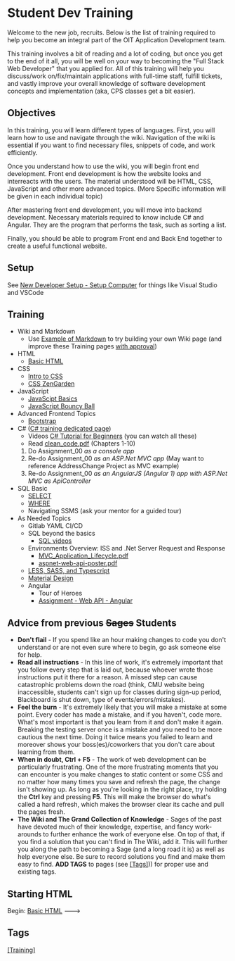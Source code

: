 # Student Dev Training
Welcome to the new job, recruits. Below is the list of training required to help you become an integral part of the OIT Application Development team.

This training involves a bit of reading and a lot of coding, but once you get to the end of it all, you will be well on your way to becoming the "Full Stack Web Developer" that you applied for. All of this training will help you discuss/work on/fix/maintain applications with full-time staff, fulfill tickets, and vastly improve your overall knowledge of software development concepts and implementation (aka, CPS classes get a bit easier). 

## Objectives
In this training, you will learn different types of languages. First, you will learn how to use and navigate through the wiki. Navigation of the wiki is essential if you want to find necessary files, snippets of code, and work efficiently. 

Once you understand how to use the wiki, you will begin front end development. Front end development is how the website looks and interreacts with the users. The material understood will be HTML, CSS, JavaScript and other more advanced topics. (More Specific information will be given in each individual topic)

After mastering front end development, you will move into backend development. Necessary materials required to know include C# and Angular. They are the program that performs the task, such as sorting a list.

Finally, you should be able to program Front end and Back End together to create a useful functional website.

## Setup
See [New Developer Setup - Setup Computer](https://code.cmich.edu/IT-AppDevelopment/Documentation/wiki/-/wikis/policy-new-developer-setup#setup-computer) for things like Visual Studio and VSCode

## Training
- Wiki and Markdown
  - Use [Example of Markdown](https://code.cmich.edu/help/user/markdown) to try building your own Wiki page (and improve these Training pages [with approval](https://code.cmich.edu/IT-AppDevelopment/Documentation/wiki/-/wikis/home#adding-new-pages-or-new-content-on-an-existing-page))
- HTML
  - [Basic HTML](https://code.cmich.edu/IT-AppDevelopment/Documentation/wiki/-/wikis/Training-Assignment-1:-Basic-HTML)
- CSS
  - [Intro to CSS](https://code.cmich.edu/IT-AppDevelopment/Documentation/wiki/-/wikis/Training-Assignment-2:-Intro-To-CSS)
  - [CSS ZenGarden](https://code.cmich.edu/IT-AppDevelopment/Documentation/wiki/-/wikis/Training-Assignment-3:-CSS-Zen-Garden)
- JavaScript
  - [JavaScipt Basics](https://code.cmich.edu/IT-AppDevelopment/Documentation/wiki/-/wikis/Training-Assignment-4:-JavaScript-Basics)
  - [JavaScript Bouncy Ball](https://code.cmich.edu/IT-AppDevelopment/Documentation/wiki/-/wikis/Training-Assignment-5:-JavaScript-Bouncy-Ball)
- Advanced Frontend Topics
  - [Bootstrap](https://code.cmich.edu/IT-AppDevelopment/Documentation/wiki/-/wikis/Training-Assignment-6:-Bootstrap)
- C# ([C# training dedicated page](https://code.cmich.edu/IT-AppDevelopment/Documentation/wiki/-/wikis/Training-Assignment-7:-C%23)) 
  - Videos [C# Tutorial for Beginners](https://www.youtube.com/playlist?list=PLAC325451207E3105) (you can watch all these)
  - Read [clean_code.pdf](/uploads/d958bf2c9bc66225b36f8e4e99e8b509/clean_code.pdf) (Chapters 1-10)
  1. Do Assignment_00 *as a console app*
  1. Re-do Assignment_00 *as an ASP.Net MVC app* (May want to reference AddressChange Project as MVC example)
  1. Re-do Assignment_00 *as an AngularJS (Angular 1) app with ASP.Net MVC as ApiController*
- SQL Basic
  - [SELECT](https://www.w3schools.com/sql/sql_select.asp) 
  - [WHERE](https://www.w3schools.com/sql/sql_where.asp)
  - Navigating SSMS (ask your mentor for a guided tour)
- As Needed Topics
  - Gitlab YAML CI/CD
  - SQL beyond the basics
     - [SQL videos](https://www.youtube.com/results?app=desktop&search_query=manish+sharma+plsql)
  - Environments Overview: ISS and .Net Server Request and Response
    - [MVC_Application_Lifecycle.pdf](uploads/c1734a5f5d029d0c4b617c47445d3033/MVC_Application_Lifecycle.pdf)
    - [aspnet-web-api-poster.pdf](uploads/2e8f57dd843d719bb69c258cd5fd9b16/aspnet-web-api-poster.pdf)
  - [LESS, SASS, and Typescript](https://code.cmich.edu/IT-AppDevelopment/Documentation/wiki/-/wikis/training-material-design-assignment-6)
  - [Material Design](https://code.cmich.edu/IT-AppDevelopment/Documentation/wiki/-/wikis/training-material-design-assignment-7)
  - Angular
    - Tour of Heroes
    - [Assignment - Web API - Angular](https://code.cmich.edu/IT-AppDevelopment/Documentation/wiki/-/wikis/Angular-Training)

## Advice from previous <s>Sages</s> Students
* <b>Don't flail</b> - If you spend like an hour making changes to code you don't understand or are not even sure where to begin, go ask someone else for help.
* <b>Read all instructions</b> - In this line of work, it's extremely important that you follow every step that is laid out, because whoever wrote those instructions put it there for a reason. A missed step can cause catastrophic problems down the road (think, CMU website being inaccessible, students can't sign up for classes during sign-up period, Blackboard is shut down, type of events/errors/mistakes).
* <b>Feel the burn</b> - It's extremely likely that you will make a mistake at some point. Every coder has made a mistake, and if you haven't, code more. What's most important is that you learn from it and don't make it again. Breaking the testing server once is a mistake and you need to be more cautious the next time. Doing it twice means you failed to learn and moreover shows your boss(es)/coworkers that you don't care about learning from them.
* <b>When in doubt, Ctrl + F5</b> - The work of web development can be particularly frustrating. One of the more frustrating moments that you can encounter is you make changes to static content or some CSS and no matter how many times you save and refresh the page, the change isn't showing up. As long as you're looking in the right place, try holding the <b>Ctrl</b> key and pressing <b>F5</b>. This will make the browser do what's called a hard refresh, which makes the browser clear its cache and pull the pages fresh.
* <b>The Wiki and The Grand Collection of Knowledge</b> - Sages of the past have devoted much of their knowledge, expertise, and fancy work-arounds to further enhance the work of everyone else. On top of that, if you find a solution that you can't find in The Wiki, add it. This will further you along the path to becoming a Sage (and a long road it is) as well as help everyone else. Be sure to record solutions you find and make them easy to find. <b>ADD TAGS</b> to pages (see [[Tags]](https://code.cmich.edu/IT-AppDevelopment/Documentation/wiki/wikis/How-to-tag-wiki-page))) for proper use and existing tags.

## Starting HTML
Begin: [Basic HTML](https://code.cmich.edu/IT-AppDevelopment/Documentation/wiki/-/wikis/Training-Assignment-1---Basic-HTML) --->

## Tags
[[Training]](https://code.cmich.edu/search?project_id=365&repository_ref=master&scope=wiki_blobs&search=TrainingTag)